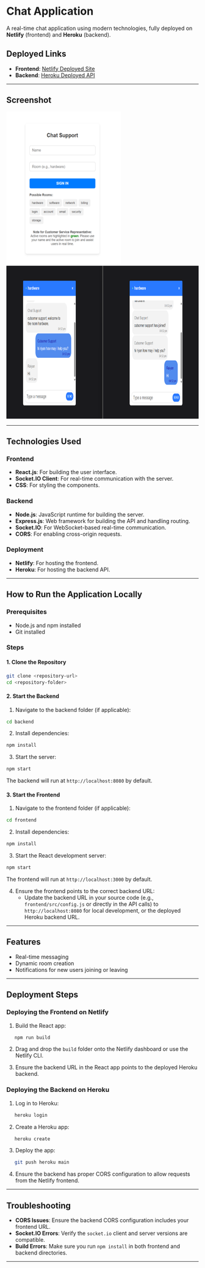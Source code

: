 # Chat Application

A real-time chat application using modern technologies, fully deployed on **Netlify** (frontend) and **Heroku** (backend).

## Deployed Links

- **Frontend**: <a href="https://unsp-chat-app.netlify.app/" target="_blank" rel="noopener noreferrer">Netlify Deployed Site</a>
- **Backend**: <a href="https://react-chat-app-d13acb806081.herokuapp.com" target="_blank" rel="noopener noreferrer">Heroku Deployed API</a>

---

## Screenshot

<img src="./frontend/src/assets/screenshots/login-page.png" alt="Login Page" width="300" height="400">

<img src="./frontend/src/assets/screenshots/live-chatting-page.png" alt="Live Chatting Page" width="700" height="400">

---

## Technologies Used

### Frontend
- **React.js**: For building the user interface.
- **Socket.IO Client**: For real-time communication with the server.
- **CSS**: For styling the components.

### Backend
- **Node.js**: JavaScript runtime for building the server.
- **Express.js**: Web framework for building the API and handling routing.
- **Socket.IO**: For WebSocket-based real-time communication.
- **CORS**: For enabling cross-origin requests.

### Deployment
- **Netlify**: For hosting the frontend.
- **Heroku**: For hosting the backend API.

---

## How to Run the Application Locally

### Prerequisites
- Node.js and npm installed
- Git installed

### Steps

#### 1. Clone the Repository
```bash
git clone <repository-url>
cd <repository-folder>
```
#### 2. Start the Backend

1. Navigate to the backend folder (if applicable):
```bash
cd backend
```
2. Install dependencies:
```bash
npm install
```
3. Start the server:
```bash
npm start
```
The backend will run at `http://localhost:8080` by default.

#### 3. Start the Frontend

1. Navigate to the frontend folder (if applicable):
```bash
cd frontend
```
2. Install dependencies:
```bash
npm install
```
3. Start the React development server:
```bash
npm start
```
The frontend will run at `http://localhost:3000` by default.

4. Ensure the frontend points to the correct backend URL:
   - Update the backend URL in your source code (e.g., `frontend/src/config.js` or directly in the API calls) to `http://localhost:8080` for local development, or the deployed Heroku backend URL.

---

## Features

- Real-time messaging
- Dynamic room creation
- Notifications for new users joining or leaving

---

## Deployment Steps

### Deploying the Frontend on Netlify
1. Build the React app:
```bash
   npm run build
```
   
2. Drag and drop the `build` folder onto the Netlify dashboard or use the Netlify CLI.

3. Ensure the backend URL in the React app points to the deployed Heroku backend.

### Deploying the Backend on Heroku
1. Log in to Heroku:
```bash
   heroku login
```
   
2. Create a Heroku app:
```bash
   heroku create
```
   
3. Deploy the app:
```bash
   git push heroku main
```
   
4. Ensure the backend has proper CORS configuration to allow requests from the Netlify frontend.

---

## Troubleshooting

- **CORS Issues**: Ensure the backend CORS configuration includes your frontend URL.  
- **Socket.IO Errors**: Verify the `socket.io` client and server versions are compatible.  
- **Build Errors**: Make sure you run `npm install` in both frontend and backend directories.  

---
